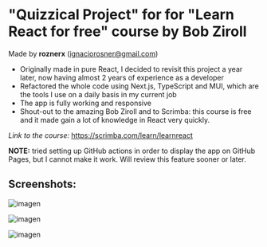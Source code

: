 # "Quizzical Project" for for "Learn React for free" course by Bob Ziroll 

Made by **roznerx** (ignaciorosner@gmail.com)

- Originally made in pure React, I decided to revisit this project a year later, now having almost 2 years of experience as a developer
- Refactored the whole code using Next.js, TypeScript and MUI, which are the tools I use on a daily basis in my current job
- The app is fully working and responsive
- Shout-out to the amazing Bob Ziroll and to Scrimba: this course is free and it made gain a lot of knowledge in React very quickly.

*Link to the course:* https://scrimba.com/learn/learnreact

**NOTE:** tried setting up GitHub actions in order to display the app on GitHub Pages, but I cannot make it work. Will review this feature sooner or later.

## Screenshots:

![imagen](https://github.com/roznerx/quizzical/assets/81205827/431f38b4-66d8-42ac-b5ea-9527c550b88f)

![imagen](https://github.com/roznerx/quizzical/assets/81205827/7f8c8e4b-2b1b-4da6-9659-2d749f1883e0)

![imagen](https://github.com/roznerx/quizzical/assets/81205827/88fb38f8-566f-40e4-aaf4-992468d9da05)
